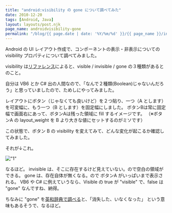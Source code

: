 ```yaml
---
title: "android:visibility の gone について調べてみた"
date: 2010-12-20
tags: [Android, Java]
layout: layouts/post.njk
page_name: androidvisibility-gone
permalink: "/blog/{{ page.date | date: '%Y/%m/%d' }}/{{ page_name }}/index.html"
---
```

Android の UI レイアウト作成で、コンポーネントの表示・非表示についての visibility プロパティについて調べてみました。
<!--more-->

visibility は[リファレンス](http://developer.android.com/reference/android/view/View.html#attr_android:visibility)によると、visible / invisible / gone の３種類があるとのこと。

自分は VB6 とか C# 出の人間なので、「なんで２種類(Boolean)じゃないんだろう」と思っていましたので、ためしにやってみました。

レイアウトにボタン（じゃなくても良いけど）を２つ貼り、一つ（A とします）を可変幅に、もう一つ（B とします）を固定幅にしました。
ボタンBは常に固定幅で画面右にあって、ボタンAは残った領域に fill するイメージです。
（※ボタンA の layout_weight を B より大きな値にセットするのがミソです）

この状態で、ボタン B の visibility を変えてみて、どんな変化が起こるか確認してみました。

それが↓これ。

!["1"](https://blog.amay077.net/img/posts/androidvisibility_1.png)

なるほど。
invisible は、そこに存在するけど見えていない。ので空白の領域ができる。
gone は、存在自体が無くなる。ので ボタンA がいっぱいまで表示される。
VB6 や C# に例えていうなら、Visible の true が "visible" で、false は "gone" なんですね、納得。



ちなみに "gone" を[英和辞典で調べる](http://eow.alc.co.jp/gone/)と、「消失した、いなくなった」 という意味もあるそうで、なるほど。

